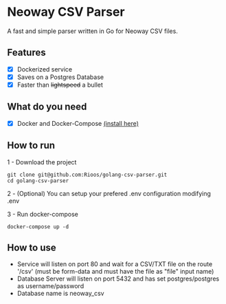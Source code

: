 # Neoway CSV Parser

A fast and simple parser written in Go for Neoway CSV files.

## Features

- [x] Dockerized service
- [x] Saves on a Postgres Database
- [x] Faster than ~~lightspeed~~ a bullet

## What do you need

- [x] Docker and Docker-Compose [(install here)](https://docs.docker.com/install/)

## How to run

1 - Download the project
```
git clone git@github.com:Rioos/golang-csv-parser.git
cd golang-csv-parser
```

2 - (Optional) You can setup your prefered .env configuration modifying .env

3 - Run docker-compose
```
docker-compose up -d
```



## How to use

- Service will listen on port 80 and wait for a CSV/TXT file on the route '/csv' (must be form-data and must have the file as "file" input name)
- Database Server will listen on port 5432 and has set postgres/postgres as username/password
- Database name is neoway_csv 
